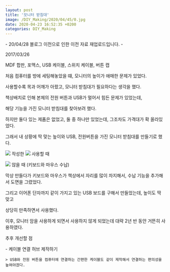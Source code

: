 ```yaml
---
layout: post
title: '모니터 받침대'
image: /DIY_Making/2020/04/45/0.jpg
date: 2020-04-23 16:52:35 +0200
categories: DIY_Making
---
```



\- 20/04/28 블로그 이전으로 인한 이전 자료 재업로드입니다. -





2017/03/26



MDF 합판, 포맥스, USB 케이블, 스위치 케이블, 버튼 캡



처음 컴퓨터를 방에 세팅해놓았을 떄, 모니터의 높이가 애매한 문제가 있었다.

사용할수록 목과 어깨가 아팠고, 모니터 받침대가 필요하다는 생각을 했다.

책상배치로 인해 본체의 전원 버튼과 USB가 멀어서 힘든 문제가 있었는데,

해당 기능을 가진 모니터 받침대를 찾아보려 했다.



하지만 둘다 있는 제품은 없었고, 둘 중 하나만 있었는데, 그조차도 가격대가 확 올라있었다.

그래서 내 상황에 딱 맞는 높이와  USB, 전원버튼을 가진 모니터 받침대를 만들기로 했다.



![][link0]
작성한
![][link1]
사용할 때



![][link2]
않을 때 (키보드와 마우스 수납)



막상 만들다가 키보드와 마우스가 책상에서 자리를 많이 차지해서, 수납 기능을 추가해서 도면을 그렸었다.

그리고 이어폰 단자까지 같이 가지고 있는 USB 보드를 구해서 만들었는데, 높이도 딱 맞고

상당히 만족하면서 사용했다.



이후, 모니터 암을 사용하게 되면서 사용하지 않게 되었는데 대략 2년 반 동안 거뜬히 사용하였다.



추후 개선할 점

\- 케이블 연결 허브 제작하기

    > USB와 전원 버튼을 컴퓨터에 연결하는 간편한 케이블도 같이 제작해서 연결하는 편의성을 높여야겠다.




[link0]:{{site.baseurl}}/images/DIY_Making/2020/04/45/0.jpg
[link1]:{{site.baseurl}}/images/DIY_Making/2020/04/45/1.jpg
[link2]:{{site.baseurl}}/images/DIY_Making/2020/04/45/2.jpg
